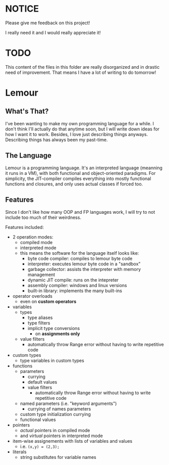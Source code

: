 # NOTICE
Please give me feedback on this project!

I really need it and I would really appreciate it!

# TODO
This content of the files in this folder are really disorganized and in drastic need of improvement. That means I have a lot of writing to do tomorrow!

# Lemour
## What's That?
I've been wanting to make my own programming language for a while. I don't think I'll actually do that anytime soon, but I will write down ideas for how I want it to work. Besides, I love just describing things anyways. Describing things has always been my past-time.

## The Language
Lemour is a programming language. It's an interpreted language (meanning it runs in a VM), with both functional and object-oriented paradigms. For simplicity, the JIT-compiler compiles everything into mostly functional functions and closures, and only uses actual classes if forced too.

## Features
Since I don't like how many OOP and FP languages work, I will try to not include too much of their weirdness.

Features included:
* 2 operation modes:
    * compiled mode
    * interpreted mode
    * this means the software for the language itself looks like:
        * byte code compiler: compiles to lemour byte code
        * interpreter: executes lemour byte code in a "sandbox"
        * garbage collector: assists the interpreter with memory management
        * dynamic JIT compile: runs on the intepreter
        * assembly compiler: windows and linux versions
        * built-in library: implements the many built-ins
* operator overloads
    * even on **custom operators**
* variables
    * types
        * type aliases
        * type filters
        * implicit type conversions
            * on **assignments only**
    * value filters
        * automatically throw Range error without having to write repetitive code
* custom types
    * type variables in custom types
* functions
    * parameters
        * currying
        * default values
        * value filters
            * automatically throw Range error without having to write repetitive code
    * named parameters (i.e. "keyword arguments")
        * currying of names parameters
    * custom type initialization currying
    * functional values
* pointers
    * *actual* pointers in compiled mode
    * and *virtual* pointers in interpreted mode
* item-wise assignements with lists of variables and values
    * i.e. `(x,y) = (2,3);`
* literals
    * string substitutes for variable names
